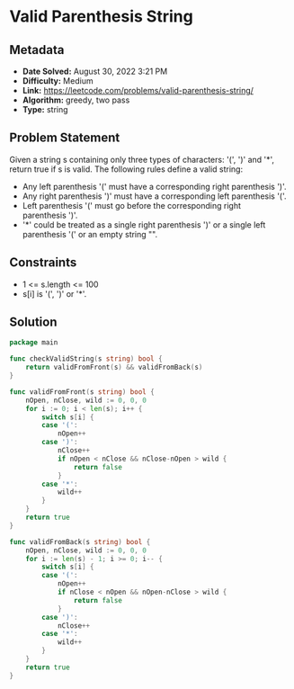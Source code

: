 # Valid Parenthesis String

## Metadata

- **Date Solved:** August 30, 2022 3:21 PM
- **Difficulty:** Medium
- **Link:** https://leetcode.com/problems/valid-parenthesis-string/
- **Algorithm:** greedy, two pass
- **Type:** string

## Problem Statement

Given a string s containing only three types of characters: '(', ')' and '*', return true if s is valid.
The following rules define a valid string:
- Any left parenthesis '(' must have a corresponding right parenthesis ')'.
- Any right parenthesis ')' must have a corresponding left parenthesis '('.
- Left parenthesis '(' must go before the corresponding right parenthesis ')'.
- '*' could be treated as a single right parenthesis ')' or a single left parenthesis '(' or an empty string "".

## Constraints

- 1 <= s.length <= 100
- s[i] is '(', ')' or '*'.

## Solution


```go
package main

func checkValidString(s string) bool {
	return validFromFront(s) && validFromBack(s)
}

func validFromFront(s string) bool {
	nOpen, nClose, wild := 0, 0, 0
	for i := 0; i < len(s); i++ {
		switch s[i] {
		case '(':
			nOpen++
		case ')':
			nClose++
			if nOpen < nClose && nClose-nOpen > wild {
				return false
			}
		case '*':
			wild++
		}
	}
	return true
}

func validFromBack(s string) bool {
	nOpen, nClose, wild := 0, 0, 0
	for i := len(s) - 1; i >= 0; i-- {
		switch s[i] {
		case '(':
			nOpen++
			if nClose < nOpen && nOpen-nClose > wild {
				return false
			}
		case ')':
			nClose++
		case '*':
			wild++
		}
	}
	return true
}
```
